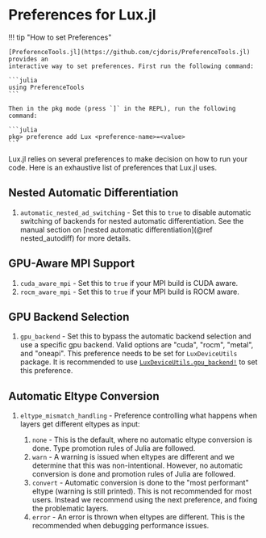 # Preferences for Lux.jl

!!! tip "How to set Preferences"

    [PreferenceTools.jl](https://github.com/cjdoris/PreferenceTools.jl) provides an
    interactive way to set preferences. First run the following command:

    ```julia
    using PreferenceTools
    ```

    Then in the pkg mode (press `]` in the REPL), run the following command:

    ```julia
    pkg> preference add Lux <preference-name>=<value>
    ```

Lux.jl relies on several preferences to make decision on how to run your code. Here is an
exhaustive list of preferences that Lux.jl uses.

## Nested Automatic Differentiation

1. `automatic_nested_ad_switching` - Set this to `true` to disable automatic switching
   of backends for nested automatic differentiation. See the manual section on
   [nested automatic differentiation](@ref nested_autodiff) for more details.

## GPU-Aware MPI Support

1. `cuda_aware_mpi` - Set this to `true` if your MPI build is CUDA aware.
2. `rocm_aware_mpi` - Set this to `true` if your MPI build is ROCM aware.

## GPU Backend Selection

1. `gpu_backend` - Set this to bypass the automatic backend selection and use a specific
   gpu backend. Valid options are "cuda", "rocm", "metal", and "oneapi". This preference
   needs to be set for `LuxDeviceUtils` package. It is recommended to use
   [`LuxDeviceUtils.gpu_backend!`](@ref) to set this preference.

## Automatic Eltype Conversion

1. `eltype_mismatch_handling` - Preference controlling what happens when layers get
   different eltypes as input:

    1. `none` - This is the default, where no automatic eltype conversion is done. Type
       promotion rules of Julia are followed.
    2. `warn` - A warning is issued when eltypes are different and we determine that this
       was non-intentional. However, no automatic conversion is done and promotion rules of
       Julia are followed.
    3. `convert` - Automatic conversion is done to the "most performant" eltype (warning is
       still printed). This is not recommended for most users. Instead we recommend using
       the next preference, and fixing the problematic layers.
    4. `error` - An error is thrown when eltypes are different. This is the recommended when
       debugging performance issues.
